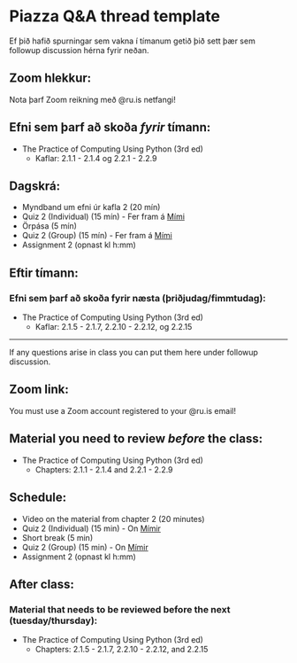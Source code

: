 # Piazza Q&A thread template
Ef þið hafið spurningar sem vakna í tímanum getið þið sett þær sem followup discussion hérna fyrir neðan.

## Zoom hlekkur:

Nota þarf Zoom reikning með @ru.is netfangi!

## Efni sem þarf að skoða ***fyrir*** tímann:

- The Practice of Computing Using Python (3rd ed)
    - Kaflar: 2.1.1 - 2.1.4 og 2.2.1 - 2.2.9

## Dagskrá:

- Myndband um efni úr kafla 2 (20 mín)
- Quiz 2 (Individual) (15 mín) - Fer fram á [Mími](https://class.mimir.io/courses/ea6d4c19-bd9e-450e-acd9-370af0b5da0f)
- Örpása (5 mín)
- Quiz 2 (Group) (15 mín) - Fer fram á [Mími](https://class.mimir.io/courses/ea6d4c19-bd9e-450e-acd9-370af0b5da0f)
- Assignment 2 (opnast kl h:mm)

## Eftir tímann:

### Efni sem þarf að skoða fyrir næsta (þriðjudag/fimmtudag):

- The Practice of Computing Using Python (3rd ed)
    - Kaflar: 2.1.5 - 2.1.7, 2.2.10 - 2.2.12, og 2.2.15

---

If any questions arise in class you can put them here under followup discussion.

## Zoom link:

You must use a Zoom account registered to your @ru.is email!

## Material you need to review ***before*** the class:

- The Practice of Computing Using Python (3rd ed)
    - Chapters: 2.1.1 - 2.1.4 and 2.2.1 - 2.2.9

## Schedule:

- Video on the material from chapter 2 (20 minutes)
- Quiz 2 (Individual) (15 min) - On [Mímir](https://class.mimir.io/courses/ea6d4c19-bd9e-450e-acd9-370af0b5da0f)
- Short break (5 min)
- Quiz 2 (Group) (15 min) - On [Mímir](https://class.mimir.io/courses/ea6d4c19-bd9e-450e-acd9-370af0b5da0f)
- Assignment 2 (opnast kl h:mm)

## After class:

### Material that needs to be reviewed before the next (tuesday/thursday):

- The Practice of Computing Using Python (3rd ed)
    - Chapters: 2.1.5 - 2.1.7, 2.2.10 - 2.2.12, and 2.2.15
